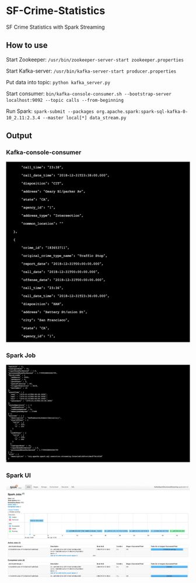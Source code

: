 # SF-Crime-Statistics
SF Crime Statistics with Spark Streaming

## How to use

Start Zookeeper:
`/usr/bin/zookeeper-server-start zookeeper.properties`

Start Kafka-server:
`/usr/bin/kafka-server-start producer.properties`

Put data into topic:
`python kafka_server.py`

Start consumer:
`bin/kafka-console-consumer.sh --bootstrap-server localhost:9092 --topic calls --from-beginning`

Run Spark:
`spark-submit --packages org.apache.spark:spark-sql-kafka-0-10_2.11:2.3.4 --master local[*] data_stream.py`

## Output

### Kafka-console-consumer

![kafka console consumer output](https://github.com/akus85/SF-Crime-Statistics/blob/master/output/kafka-consumer-console.png)


### Spark Job

![spark-job](https://github.com/akus85/SF-Crime-Statistics/blob/master/output/spark-job.png)


### Spark UI

![spark-ui](https://github.com/akus85/SF-Crime-Statistics/blob/master/output/spark-ui.png)